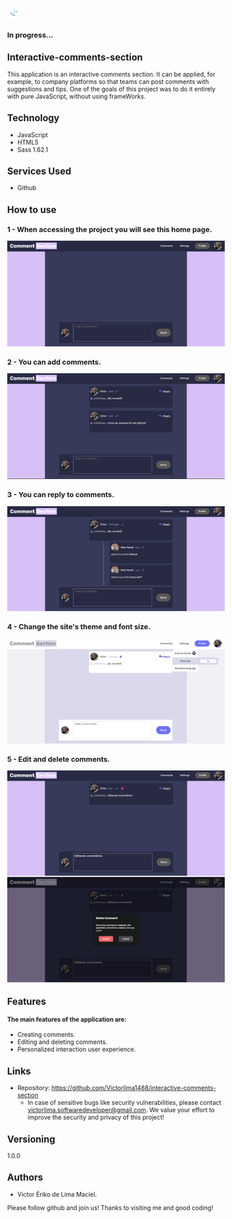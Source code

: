 ![Logo](https://github.com/Victorlima1488/interactive-comments-section/blob/master/interactive-comments-section-main/readme/Logo.png)

### In progress...
## Interactive-comments-section
This application is an interactive comments section. It can be applied, for example, to company platforms so that teams can post comments with suggestions and tips. One of the goals of this project was to do it entirely with pure JavaScript, without using frameWorks.

## Technology
* JavaScript
* HTML5
* Sass 1.62.1

## Services Used
* Github

## How to use
### 1 - When accessing the project you will see this home page.
![Main page](https://github.com/Victorlima1488/interactive-comments-section/blob/master/interactive-comments-section-main/readme/Captura%20de%20tela%202023-05-16%20231602.png)
### 2 - You can add comments.
![comments](https://github.com/Victorlima1488/interactive-comments-section/blob/master/interactive-comments-section-main/readme/Captura%20de%20tela%202023-05-16%20231730.png)
### 3 - You can reply to comments.
![Reply Comments](https://github.com/Victorlima1488/interactive-comments-section/blob/master/interactive-comments-section-main/readme/Captura%20de%20tela%202023-05-16%20231836.png)
### 4 - Change the site's theme and font size.
![Theme](https://github.com/Victorlima1488/interactive-comments-section/blob/master/interactive-comments-section-main/readme/Captura%20de%20tela%202023-05-16%20233843.png)
###  5 - Edit and delete comments.
![edit](https://github.com/Victorlima1488/interactive-comments-section/blob/master/interactive-comments-section-main/readme/Captura%20de%20tela%202023-05-16%20235659.png)
![delet](https://github.com/Victorlima1488/interactive-comments-section/blob/master/interactive-comments-section-main/readme/Captura%20de%20tela%202023-05-16%20235713.png)
## Features
#### The main features of the application are:
* Creating comments.
* Editing and deleting comments.
* Personalized interaction user experience.
## Links
* Repository: https://github.com/Victorlima1488/interactive-comments-section
  * In case of sensitive bugs like security vulnerabilities, please contact victorlima.softwaredeveloper@gmail.com. We value your effort     to improve the security and privacy of this project!
## Versioning
1.0.0
## Authors
* Victor Ériko de Lima Maciel.

Please follow github and join us! Thanks to visiting me and good coding!

